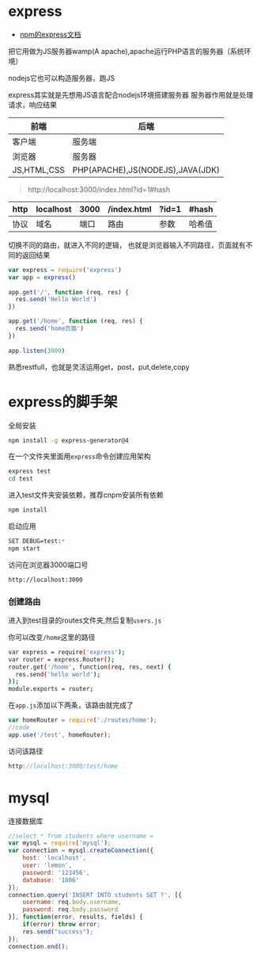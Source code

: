 # express

- [npm的express文档](https://www.npmjs.com/package/express)

把它用做为JS服务器wamp(A apache),apache运行PHP语言的服务器（系统环境）

nodejs它也可以构造服务器，跑JS


express其实就是先想用JS语言配合nodejs环境搭建服务器
服务器作用就是处理请求，响应结果


|前端|后端|
|-|-|
|客户端|服务端|
|浏览器|服务器|
|JS,HTML,CSS|PHP(APACHE),JS(NODEJS),JAVA(JDK)|

> http://localhost:3000/index.html?id=1#hash

|http|localhost|3000|/index.html|?id=1|#hash|
|-|-|-|-|-|-|
|协议|域名|端口|路由|参数|哈希值|

切换不同的路由，就进入不同的逻辑，
也就是浏览器输入不同路径，页面就有不同的返回结果
```js
var express = require('express')
var app = express()
 
app.get('/', function (req, res) {
  res.send('Hello World')
})

app.get('/home', function (req, res) {
  res.send('home页面')
})
 
app.listen(3000)
```


熟悉restfull，也就是灵活运用get，post，put,delete,copy


# express的脚手架

全局安装
```bash
npm install -g express-generator@4
```
在一个文件夹里面用`express`命令创建应用架构
```bash
express test
cd test
```
进入test文件夹安装依赖，推荐cnpm安装所有依赖
```bash
npm install
```
启动应用
```bash
SET DEBUG=test:*
npm start
```
访问在浏览器3000端口号
```bash
http://localhost:3000
```

### 创建路由

进入到test目录的routes文件夹,然后复制`users.js`

你可以改变`/home`这里的路径
```bash
var express = require('express');
var router = express.Router();
router.get('/home', function(req, res, next) {
  res.send('hello world');
});
module.exports = router;
```
在`app.js`添加以下两条，该路由就完成了
```js
var homeRouter = require('./routes/home');
//code
app.use('/test', homeRouter);
```
访问该路径
```js
http://localhost:3000/test/home
```


# mysql

连接数据库

```js
//select * from students where username = 
var mysql = require('mysql');
var connection = mysql.createConnection({
	host: 'localhost',
	user: 'lemon',
	password: '123456',
	database: '1806'
});
connection.query('INSERT INTO students SET ?', [{
	username: req.body.username,
	password: req.body.password
}], function(error, results, fields) {
	if(error) throw error;
	res.send("success");
});
connection.end();
```
